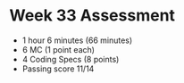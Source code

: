 # Week 33 Assessment
- 1 hour 6 minutes (66 minutes)
- 6 MC (1 point each)
- 4 Coding Specs (8 points)
- Passing score 11/14


